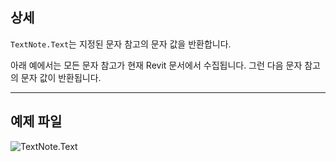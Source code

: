 ## 상세
`TextNote.Text`는 지정된 문자 참고의 문자 값을 반환합니다.

아래 예에서는 모든 문자 참고가 현재 Revit 문서에서 수집됩니다. 그런 다음 문자 참고의 문자 값이 반환됩니다.

___
## 예제 파일

![TextNote.Text](./Revit.Elements.TextNote.Text_img.jpg)
